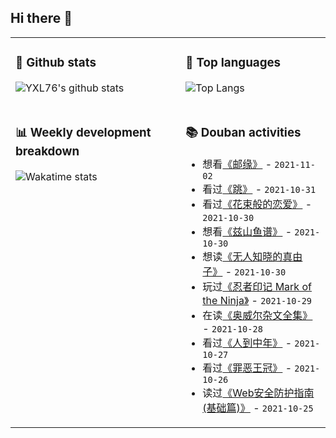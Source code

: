 ## Hi there 👋

<table>
<tr>
<td valign="top" width="54%">

### 🔭 Github stats

![YXL76's github stats](https://github-readme-stats.yxl76.vercel.app/api?username=YXL76&count_private=true&show_icons=true&include_all_commits=true&theme=prussian&line_height=28&disable_animations=true)

</td>

<td valign="top" width="46%">

### 🌱 Top languages

![Top Langs](https://github-readme-stats.yxl76.vercel.app/api/top-langs/?username=YXL76&layout=compact&theme=prussian&langs_count=8&hide=HTML,CSS,SCSS)

</td>
</tr>
<tr>
<td valign="top" width="54%">

### 📊 Weekly development breakdown

![Wakatime stats](https://github-readme-stats.yxl76.vercel.app/api/wakatime?username=YXL76&layout=compact&theme=prussian)


</td>
<td valign="top" width="46%">

### 📚 Douban activities

- 想看[《邮缘》](http://movie.douban.com/subject/1937844/) - `2021-11-02`
- 看过[《跳》](http://movie.douban.com/subject/1419482/) - `2021-10-31`
- 看过[《花束般的恋爱》](http://movie.douban.com/subject/34874432/) - `2021-10-30`
- 想看[《兹山鱼谱》](http://movie.douban.com/subject/30409439/) - `2021-10-30`
- 想读[《无人知晓的真由子》](https://book.douban.com/subject/35316125/) - `2021-10-30`
- 玩过[《忍者印记 Mark of the Ninja》](http://www.douban.com/game/23079280/) - `2021-10-29`
- 在读[《奥威尔杂文全集》](https://book.douban.com/subject/30252635/) - `2021-10-28`
- 看过[《人到中年》](http://movie.douban.com/subject/1299884/) - `2021-10-27`
- 看过[《罪恶王冠》](http://movie.douban.com/subject/6518736/) - `2021-10-26`
- 读过[《Web安全防护指南(基础篇)》](https://book.douban.com/subject/30352827/) - `2021-10-25`

</td>
</tr>
</table>

<!--
**YXL76/YXL76** is a ✨ _special_ ✨ repository because its `README.md` (this file) appears on your GitHub profile.

Here are some ideas to get you started:

- 🔭 I’m currently working on ...
- 🌱 I’m currently learning ...
- 👯 I’m looking to collaborate on ...
- 🤔 I’m looking for help with ...
- 💬 Ask me about ...
- 📫 How to reach me: ...
- 😄 Pronouns: ...
- ⚡ Fun fact: ...
-->
